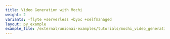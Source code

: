 ```yaml
---
title: Video Generation with Mochi
weight: 2
variants: -flyte +serverless +byoc +selfmanaged
layout: py_example
example_file: /external/unionai-examples/tutorials/mochi_video_generation/mochi_video_generation.py
---
```

